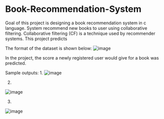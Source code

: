 # Book-Recommendation-System

Goal of this project is designing a book recommendation system in c language. System recommend new books to user using collaborative filtering.
Collaborative filtering (CF) is a technique used by recommender systems. This project predicts 

The format of the dataset is shown below: 
![image](https://user-images.githubusercontent.com/61665957/113282603-d434c800-92ef-11eb-97bf-1d7b81bef1de.png)

In the project, the score a newly registered user would give for a book was predicted. 

Sample outputs:
1. 
![image](https://user-images.githubusercontent.com/61665957/113283396-e95e2680-92f0-11eb-8f04-6909bfe6b440.png)

2.
![image](https://user-images.githubusercontent.com/61665957/113283140-8a98ad00-92f0-11eb-813d-71f1d62e87cf.png)

3.
![image](https://user-images.githubusercontent.com/61665957/113283557-190d2e80-92f1-11eb-8b09-ac7f07669cdf.png)






